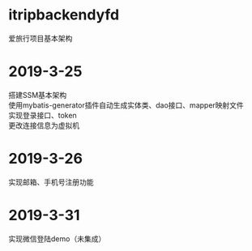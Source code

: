 # itripbackendyfd
爱旅行项目基本架构
# 2019-3-25
搭建SSM基本架构       
使用mybatis-generator插件自动生成实体类、dao接口、mapper映射文件       
实现登录接口、token        
更改连接信息为虚拟机   
# 2019-3-26
实现邮箱、手机号注册功能   
# 2019-3-31
实现微信登陆demo（未集成）
